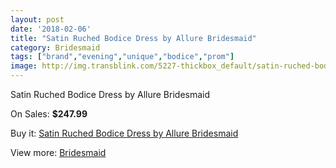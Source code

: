 ```yaml
---
layout: post
date: '2018-02-06'
title: "Satin Ruched Bodice Dress by Allure Bridesmaid"
category: Bridesmaid
tags: ["brand","evening","unique","bodice","prom"]
image: http://img.transblink.com/5227-thickbox_default/satin-ruched-bodice-dress-by-allure-bridesmaid.jpg
---
```

Satin Ruched Bodice Dress by Allure Bridesmaid

On Sales: **$247.99**
<a href="https://www.transblink.com/en/bridesmaid/1651-satin-ruched-bodice-dress-by-allure-bridesmaid.html"><amp-img layout="responsive" width="600" height="600" src="//img.transblink.com/5227-thickbox_default/satin-ruched-bodice-dress-by-allure-bridesmaid.jpg" alt="Satin Ruched Bodice Dress by Allure Bridesmaid 0" /></a>

Buy it: [Satin Ruched Bodice Dress by Allure Bridesmaid](https://www.transblink.com/en/bridesmaid/1651-satin-ruched-bodice-dress-by-allure-bridesmaid.html "Satin Ruched Bodice Dress by Allure Bridesmaid")

View more: [Bridesmaid](https://www.transblink.com/en/4-bridesmaid "Bridesmaid")